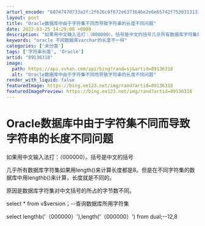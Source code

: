 ```yaml
---
arturl_encode: "68747470733a2f:2f626c6f672e6373646e2e6e65742f75303131313033343732:2f61727469636c652f64657461696c732f3839313336333138"
layout: post
title: "Oracle数据库中由于字符集不同而导致字符串的长度不同问题"
date: 2022-03-25 14:29:08 +0800
description: "如果用中文输入法打：（000000）。括号是中文的括号几乎所有数据库字符集如果用length()来计"
keywords: "oracle 不同数据库varchar的长度不一样"
categories: ['未分类']
tags: ['字符串长度', 'Oracle']
artid: "89136318"
image:
  path: https://api.vvhan.com/api/bing?rand=sj&artid=89136318
  alt: "Oracle数据库中由于字符集不同而导致字符串的长度不同问题"
render_with_liquid: false
featuredImage: https://bing.ee123.net/img/rand?artid=89136318
featuredImagePreview: https://bing.ee123.net/img/rand?artid=89136318
---
```


# Oracle数据库中由于字符集不同而导致字符串的长度不同问题

如果用中文输入法打：（000000）。括号是中文的括号

几乎所有数据库字符集如果用length()来计算长度都是8。但是在不同字符集的数据库中用lengthb()来计算，长度就是不同的。

原因是数据库字符集对中文括号的所占的字节数不同。

select \* from v$version；--查询数据库所用字符集

select lengthb('（000000）'),length('（000000）') from dual;--12,8